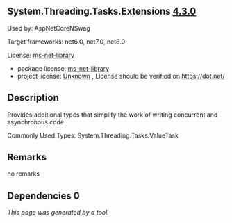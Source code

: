 System.Threading.Tasks.Extensions [4.3.0](https://www.nuget.org/packages/System.Threading.Tasks.Extensions/4.3.0)
--------------------

Used by: AspNetCoreNSwag

Target frameworks: net6.0, net7.0, net8.0

License: [ms-net-library](../../../../licenses/ms-net-library) 

- package license: [ms-net-library](http://go.microsoft.com/fwlink/?LinkId=329770) 
- project license: [Unknown](https://dot.net/) , License should be verified on https://dot.net/

Description
-----------
Provides additional types that simplify the work of writing concurrent and asynchronous code.

Commonly Used Types:
System.Threading.Tasks.ValueTask<TResult>

Remarks
-----------
no remarks


Dependencies 0
-----------


*This page was generated by a tool.*